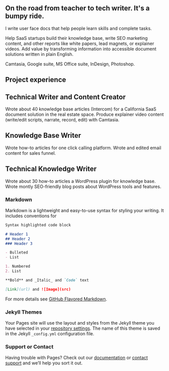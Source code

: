 ## On the road from teacher to tech writer. It's a bumpy ride.

I write user face docs that help people learn skills and complete tasks.

Help SaaS startups build their knowledge base, write SEO marketing content, and other reports like white papers, lead magnets, or explainer videos. Add value by transforming information into accessible document solutions written in plain English.

Camtasia, Google suite, MS Office suite, InDesign, Photoshop.

## Project experience

## Technical Writer and Content Creator
Wrote about 40 knowledge base articles (Intercom) for a California SaaS document solution in the real estate space. Produce explainer video content (write/edit scripts, narrate, record, edit) with Camtasia.

## Knowledge Base Writer
Wrote how-to articles for one click calling platform. Wrote and edited email content for sales funnel. 

## Technical Knowledge Writer
Wrote about 30 how-to articles a WordPress plugin for knowledge base. Wrote montly SEO-friendly blog posts about WordPress tools and features. 

### Markdown

Markdown is a lightweight and easy-to-use syntax for styling your writing. It includes conventions for

```markdown
Syntax highlighted code block

# Header 1
## Header 2
### Header 3

- Bulleted
- List

1. Numbered
2. List

**Bold** and _Italic_ and `Code` text

[Link](url) and ![Image](src)
```

For more details see [GitHub Flavored Markdown](https://guides.github.com/features/mastering-markdown/).

### Jekyll Themes

Your Pages site will use the layout and styles from the Jekyll theme you have selected in your [repository settings](https://github.com/writingteacher/rob-whyte/settings). The name of this theme is saved in the Jekyll `_config.yml` configuration file.

### Support or Contact

Having trouble with Pages? Check out our [documentation](https://docs.github.com/categories/github-pages-basics/) or [contact support](https://github.com/contact) and we’ll help you sort it out.
